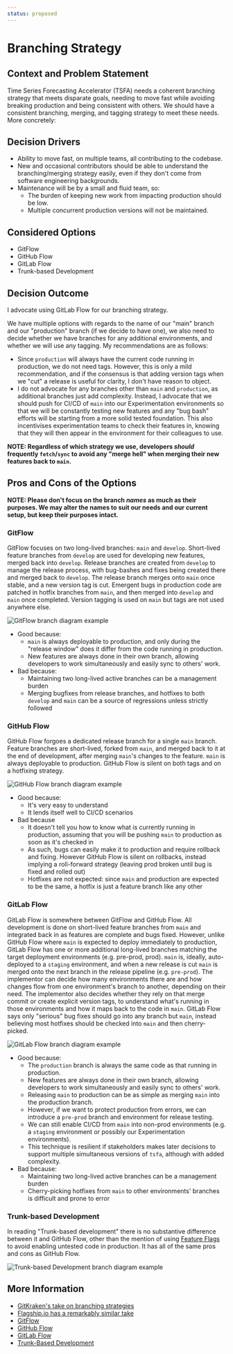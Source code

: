 ```yaml
---
status: proposed
---
```

# Branching Strategy

## Context and Problem Statement

Time Series Forecasting Accelerator (TSFA) needs a coherent branching strategy that meets disparate goals, needing to move fast while avoiding breaking production and being consistent with others. We should have a consistent branching, merging, and tagging strategy to meet these needs.
More concretely:

## Decision Drivers

- Ability to move fast, on multiple teams, all contributing to the codebase.
- New and occasional contributors should be able to understand the branching/merging strategy easily, even if they don't come from software engineering backgrounds.
- Maintenance will be by a small and fluid team, so:
  - The burden of keeping new work from impacting production should be low.
  - Multiple concurrent production versions will not be maintained.

## Considered Options

- GitFlow
- GitHub Flow
- GitLab Flow
- Trunk-based Development

## Decision Outcome

I advocate using GitLab Flow for our branching strategy.

We have multiple options with regards to the name of our "main" branch and our "production" branch (if we decide to have one), we also need to decide whether we have branches for any additional environments, and whether we will use any tagging. My recommendations are as follows:

- Since `production` will always have the current code running in production, we do not need tags. However, this is only a mild recommendation, and if the consensus is that adding version tags when we "cut" a release is useful for clarity, I don't have reason to object.
- I do not advocate for any branches other than `main` and `production`, as additional branches just add complexity. Instead, I advocate that we should push for CI/CD of `main` into our Experimentation environments so that we will be constantly testing new features and any "bug bash" efforts will be starting from a more solid tested foundation. This also incentivises experimentation teams to check their features in, knowing that they will then appear in the environment for their colleagues to use.

**NOTE: Regardless of which strategy we use, developers _should_ frequently `fetch`/`sync` to avoid any "merge hell" when merging their new features back to `main`.**

## Pros and Cons of the Options

**NOTE: Please don't focus on the branch _names_ as much as their purposes. We may alter the names to suit our needs and our current setup, but keep their purposes intact.**

### GitFlow

GitFlow focuses on two long-lived branches: `main` and `develop`. Short-lived feature branches from `develop` are used for developing new features, merged back into `develop`. Release branches are created from `develop` to manage the release process, with bug-bashes and fixes being created there and merged back to `develop`. The release branch merges onto `main` once stable, and a new version tag is cut. Emergent bugs in production code are patched in hotfix branches from `main`, and then merged into `develop` and `main` once completed. Version tagging is used on `main` but tags are not used anywhere else.

![GitFlow branch diagram example](https://www.flagship.io/wp-content/uploads/gitflow-branching-strategy.png "GitFlow")

- Good because:
  - `main` is always deployable to production, and only during the "release window" does it differ from the code running in production.
  - New features are always done in their own branch, allowing developers to work simultaneously and easily sync to others' work.
- Bad because:
  - Maintaining two long-lived active branches can be a management burden
  - Merging bugfixes from release branches, and hotfixes to both `develop` and `main` can be a source of regressions unless strictly followed

### GitHub Flow

GitHub Flow forgoes a dedicated release branch for a single `main` branch. Feature branches are short-lived, forked from `main`, and merged back to it at the end of development, after merging `main`'s changes to the feature. `main` is always deployable to production. GitHub Flow is silent on both tags and on a hotfixing strategy.

![GitHub Flow branch diagram example](https://www.flagship.io/wp-content/uploads/github-flow-branching-model.jpeg "GitHub Flow")

- Good because:
  - It's very easy to understand
  - It lends itself well to CI/CD scenarios
- Bad because
  - It doesn't tell you how to know what is currently running in production, assuming that you will be pushing `main` to production as soon as it's checked in
  - As such, bugs can easily make it to production and require rollback and fixing. However GitHub Flow is silent on rollbacks, instead implying a roll-forward strategy (leaving prod broken until bug is fixed and rolled out)
  - Hotfixes are not expected: since `main` and production are expected to be the same, a hotfix is just a feature branch like any other

### GitLab Flow

GitLab Flow is somewhere between GitFlow and GitHub Flow. All development is done on short-lived feature branches from `main` and integrated back in as features are complete and bugs fixed. However, unlike GitHub Flow where `main` is expected to deploy immediately to production, GitLab Flow has one or more additional long-lived branches matching the target deployment environments (e.g. pre-prod, prod). `main` is, ideally, auto-deployed to a `staging` environment, and when a new release is cut `main` is merged onto the next branch in the release pipeline (e.g. `pre-prod`). The implementor can decide how many environments there are and how changes flow from one environment's branch to another, depending on their need. The implementor also decides whether they rely on that merge commit or create explicit version tags, to understand what's running in those environments and how it maps back to the code in `main`. GitLab Flow says only "serious" bug fixes should go into any branch but `main`, instead believing most hotfixes should be checked into `main` and then cherry-picked.

![GitLab Flow branch diagram example](https://www.flagship.io/wp-content/uploads/gitlab_flow_environment_branches.png "GitLab Flow")

- Good because:
  - The `production` branch is always the same code as that running in production.
  - New features are always done in their own branch, allowing developers to work simultaneously and easily sync to others' work.
  - Releasing `main` to production can be as simple as merging `main` into the production branch.
  - However, if we want to protect production from errors, we can introduce a `pre-prod` branch and environment for release testing.
  - We can still enable CI/CD from `main` into non-prod environments (e.g. a `staging` environment or possibly our Experimentation environments).
  - This technique is resilient if stakeholders makes later decisions to support multiple simultaneous versions of `tsfa`, although with added complexity.
- Bad because:
  - Maintaining two long-lived active branches can be a management burden
  - Cherry-picking hotfixes from `main` to other environments' branches is difficult and prone to error

### Trunk-based Development

In reading "Trunk-based development" there is no substantive difference between it and GitHub Flow, other than the mention of using [Feature Flags](https://www.flagship.io/feature-flags/) to avoid enabling untested code in production. It has all of the same pros and cons as GitHub Flow.

![Trunk-based Development branch diagram example](https://www.flagship.io/wp-content/uploads/trunk-based-development-branching-strategy.png "Trunk-based Development")

## More Information

- [GitKraken's take on branching strategies](https://www.gitkraken.com/learn/git/best-practices/git-branch-strategy)
- [Flagship.io has a remarkably similar take](https://www.flagship.io/git-branching-strategies/)
- [GitFlow](https://nvie.com/posts/a-successful-git-branching-model/)
- [GitHub Flow](https://docs.github.com/en/get-started/quickstart/github-flow)
- [GitLab Flow](https://docs.gitlab.com/ee/topics/gitlab_flow.html)
- [Trunk-Based Development](https://www.flagship.io/glossary/trunk-based-development/)
